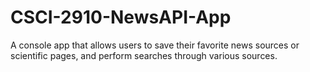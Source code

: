 # CSCI-2910-NewsAPI-App
A console app that allows users to save their favorite news sources or scientific pages, and perform searches through various sources.
